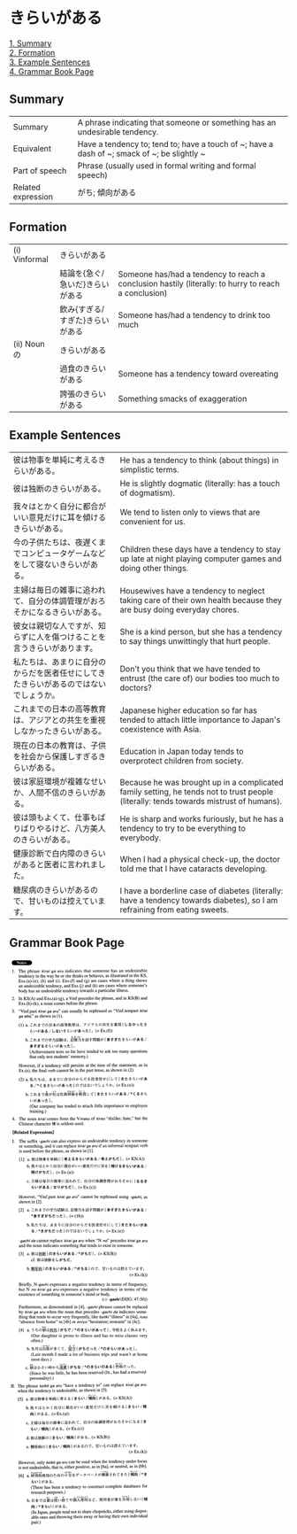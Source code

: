 # きらいがある

[1. Summary](#summary)<br>
[2. Formation](#formation)<br>
[3. Example Sentences](#example-sentences)<br>
[4. Grammar Book Page](#grammar-book-page)<br>


## Summary

<table><tr>   <td>Summary</td>   <td>A phrase indicating that someone or something has an undesirable tendency.</td></tr><tr>   <td>Equivalent</td>   <td>Have a tendency to; tend to; have a touch of ~; have a dash of ~; smack of ~; be slightly ~</td></tr><tr>   <td>Part of speech</td>   <td>Phrase (usually used in formal writing and formal speech)</td></tr><tr>   <td>Related expression</td>   <td>がち; 傾向がある</td></tr></table>

## Formation

<table class="table"><tbody><tr class="tr head"><td class="td"><span class="numbers">(i)</span> <span class="bold">Vinformal</span></td><td class="td"><span class="concept">きらいがある</span></td><td class="td"></td></tr><tr class="tr"><td class="td"></td><td class="td"><span>結論を{急ぐ/急いだ}</span><span class="concept">きらいがある</span></td><td class="td"><span>Someone has/had a tendency to reach a conclusion hastily (literally: to hurry to reach a conclusion)</span> </td></tr><tr class="tr"><td class="td"></td><td class="td"><span>飲み{すぎる/すぎた}</span><span class="concept">きらいがある</span></td><td class="td"><span>Someone has/had a tendency to drink too much</span></td></tr><tr class="tr head"><td class="td"><span class="numbers">(ii)</span> <span class="bold">Nounの</span></td><td class="td"><span class="concept">きらいがある</span></td><td class="td"></td></tr><tr class="tr"><td class="td"></td><td class="td"><span>過食の</span><span class="concept">きらいがある</span></td><td class="td"><span>Someone has a tendency toward overeating</span></td></tr><tr class="tr"><td class="td"></td><td class="td"><span>誇張の</span><span class="concept">きらいがある</span></td><td class="td"><span>Something smacks of exaggeration</span></td></tr></tbody></table>

## Example Sentences

<table><tr>   <td>彼は物事を単純に考えるきらいがある。</td>   <td>He has a tendency to think (about things) in simplistic terms.</td></tr><tr>   <td>彼は独断のきらいがある。</td>   <td>He is slightly dogmatic (literally: has a touch of dogmatism).</td></tr><tr>   <td>我々はとかく自分に都合がいい意見だけに耳を傾けるきらいがある。</td>   <td>We tend to listen only to views that are convenient for us.</td></tr><tr>   <td>今の子供たちは、夜遅くまでコンピュータゲームなどをして寝ないきらいがある。</td>   <td>Children these days have a tendency to stay up late at night playing computer games and doing other things.</td></tr><tr>   <td>主婦は毎日の雑事に追われて、自分の体調管理がおろそかになるきらいがある。</td>   <td>Housewives have a tendency to neglect taking care of their own health because they are busy doing everyday chores.</td></tr><tr>   <td>彼女は親切な人ですが、知らずに人を傷つけることを言うきらいがあります。</td>   <td>She is a kind person, but she has a tendency to say things unwittingly that hurt people.</td></tr><tr>   <td>私たちは、あまりに自分のからだを医者任せにしてきたきらいがあるのではないでしょうか。</td>   <td>Don't you think that we have tended to entrust (the care of) our bodies too much to doctors?</td></tr><tr>   <td>これまでの日本の高等教育は、アジアとの共生を重視しなかったきらいがある。</td>   <td>Japanese higher education so far has tended to attach little importance to Japan's coexistence with Asia.</td></tr><tr>   <td>現在の日本の教育は、子供を社会から保護しすぎるきらいがある。</td>   <td>Education in Japan today tends to overprotect children from society.</td></tr><tr>   <td>彼は家庭環境が複雑なせいか、人間不信のきらいがある。</td>   <td>Because he was brought up in a complicated family setting, he tends not to trust people (literally: tends towards mistrust of humans).</td></tr><tr>   <td>彼は頭もよくて、仕事もばりばりやるけど、八方美人のきらいがある。</td>   <td>He is sharp and works furiously, but he has a tendency to try to be everything to everybody.</td></tr><tr>   <td>健康診断で白内障のきらいがあると医者に言われました。</td>   <td>When I had a physical check-up, the doctor told me that I have cataracts developing.</td></tr><tr>   <td>糖尿病のきらいがあるので、甘いものは控えています。</td>   <td>I have a borderline case of diabetes (literally: have a tendency towards diabetes), so I am refraining from eating sweets.</td></tr></table>

## Grammar Book Page

![](../img/Advancedきらいがある.png)

